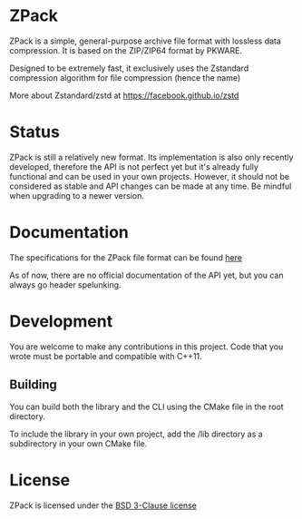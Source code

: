 # ZPack
ZPack is a simple, general-purpose archive file format with lossless data compression. It is based on the ZIP/ZIP64 format by PKWARE.

Designed to be extremely fast, it exclusively uses the Zstandard compression algorithm for file compression (hence the name)

More about Zstandard/zstd at https://facebook.github.io/zstd
# Status
ZPack is still a relatively new format. Its implementation is also only recently developed, therefore the API is not perfect yet but it's already fully functional and can be used in your own projects. However, it should not be considered as stable and API changes can be made at any time. Be mindful when upgrading to a newer version.
# Documentation
The specifications for the ZPack file format can be found [here](docs/specs.txt)

As of now, there are no official documentation of the API yet, but you can always go header spelunking.
# Development
You are welcome to make any contributions in this project. Code that you wrote must be portable and compatible with C++11.
## Building
You can build both the library and the CLI using the CMake file in the root directory.

To include the library in your own project, add the /lib directory as a subdirectory in your own CMake file.
# License
ZPack is licensed under the [BSD 3-Clause license](LICENSE)
